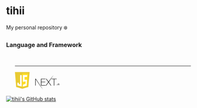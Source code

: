 # tihii
My personal repository
:snowflake:

<h3>Language and Framework</h3>
    <ul>
        <div>
            <img src="https://www.vectorlogo.zone/logos/python/python-vertical.svg" alt="">
            <img src="https://www.vectorlogo.zone/logos/djangoproject/djangoproject-ar21.svg" alt="">
        </div>
        <hr>
        <div>
            <svg fill="none" height="50" width="40" xmlns="http://www.w3.org/2000/svg"
                viewBox="0 0 124 141.53199999999998">
                <path d="M10.383 126.894L0 0l124 .255-10.979 126.639-50.553 14.638z" fill="#e9ca32" />
                <path d="M62.468 129.277V12.085l51.064.17-9.106 104.851z" fill="#ffde25" />
                <g fill="#fff">
                    <path
                        d="M57 26H43.5v78L33 102V91.5l-12.5-2V113l36.5 9.5zM67.127 26H104.5L102 40.95H81.394v24.533H102L99.5 115l-32.373 7.5V107L89 99.5 90.263 79l-23.136 3.35z" />
                </g>
            </svg><img src="https://www.vectorlogo.zone/logos/reactjs/reactjs-ar21.svg" alt="">
            <svg height="40" style="transform:translateX(4%);shape-rendering:auto" version="1.1" viewBox="0 0 148 90"
                width="82" xmlns:xlink="http://www.w3.org/1999/xlink">
                <path
                    d="M34.992 23.495h27.855v2.219H37.546v16.699h23.792v2.219H37.546v18.334h25.591v2.219H34.992v-41.69zm30.35 0h2.96l13.115 18.334 13.405-18.334L113.055.207 83.1 43.756l15.436 21.429H95.46L81.417 45.683 67.316 65.185h-3.018L79.85 43.756 65.343 23.495zm34.297 2.219v-2.219h31.742v2.219h-14.623v39.47h-2.554v-39.47H99.64zM.145 23.495h3.192l44.011 66.003L29.16 65.185 2.814 26.648l-.116 38.537H.145v-41.69zm130.98 38.801c-.523 0-.914-.405-.914-.928 0-.524.391-.929.913-.929.528 0 .913.405.913.929 0 .523-.385.928-.913.928zm2.508-2.443H135c.019.742.56 1.24 1.354 1.24.888 0 1.391-.535 1.391-1.539v-6.356h1.391v6.362c0 1.808-1.043 2.849-2.77 2.849-1.62 0-2.732-1.01-2.732-2.556zm7.322-.08h1.379c.118.853.95 1.395 2.149 1.395 1.117 0 1.937-.58 1.937-1.377 0-.685-.521-1.097-1.708-1.377l-1.155-.28c-1.62-.38-2.36-1.166-2.36-2.487 0-1.602 1.304-2.668 3.26-2.668 1.82 0 3.15 1.066 3.23 2.58h-1.354c-.13-.828-.85-1.346-1.894-1.346-1.1 0-1.832.53-1.832 1.34 0 .642.472 1.01 1.64 1.284l.987.243c1.838.43 2.596 1.178 2.596 2.53 0 1.72-1.33 2.799-3.453 2.799-1.987 0-3.323-1.029-3.422-2.637z"
                    fill="black" fill-rule="nonzero"></path>
            </svg>
        </div>
    </ul>

[![tihii's GitHub stats](https://github-readme-stats.vercel.app/api?username=tihii8898&theme=radical)](https://github.com/anuraghazra/github-readme-stats)
